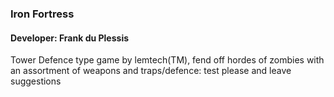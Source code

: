 ###  Iron Fortress
#### Developer: Frank du Plessis

Tower Defence type game by lemtech(TM), fend off hordes of zombies with an assortment of weapons and traps/defence: test please and leave suggestions 
